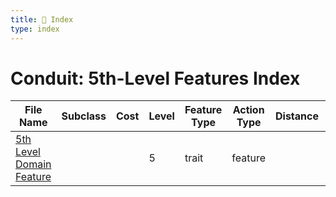 ```yaml
---
title: 📑 Index
type: index
---
```


# Conduit: 5th-Level Features Index

| File Name                                                     | Subclass | Cost | Level | Feature Type | Action Type | Distance | Target |
| ------------------------------------------------------------- | -------- | ---- | ----- | ------------ | ----------- | -------- | ------ |
| [5th Level Domain Feature](../5th%20Level%20Domain%20Feature) |          |      | 5     | trait        | feature     |          |        |
